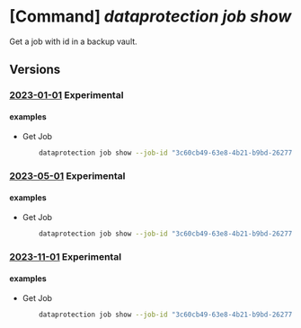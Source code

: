 # [Command] _dataprotection job show_

Get a job with id in a backup vault.

## Versions

### [2023-01-01](/Resources/mgmt-plane/L3N1YnNjcmlwdGlvbnMve30vcmVzb3VyY2Vncm91cHMve30vcHJvdmlkZXJzL21pY3Jvc29mdC5kYXRhcHJvdGVjdGlvbi9iYWNrdXB2YXVsdHMve30vYmFja3Vwam9icy97fQ==/2023-01-01.xml) **Experimental**

<!-- mgmt-plane /subscriptions/{}/resourcegroups/{}/providers/microsoft.dataprotection/backupvaults/{}/backupjobs/{} 2023-01-01 -->

#### examples

- Get Job
    ```bash
        dataprotection job show --job-id "3c60cb49-63e8-4b21-b9bd-26277b3fdfae" --resource-group "BugBash1" --vault-name "BugBashVaultForCCYv11"
    ```

### [2023-05-01](/Resources/mgmt-plane/L3N1YnNjcmlwdGlvbnMve30vcmVzb3VyY2Vncm91cHMve30vcHJvdmlkZXJzL21pY3Jvc29mdC5kYXRhcHJvdGVjdGlvbi9iYWNrdXB2YXVsdHMve30vYmFja3Vwam9icy97fQ==/2023-05-01.xml) **Experimental**

<!-- mgmt-plane /subscriptions/{}/resourcegroups/{}/providers/microsoft.dataprotection/backupvaults/{}/backupjobs/{} 2023-05-01 -->

#### examples

- Get Job
    ```bash
        dataprotection job show --job-id "3c60cb49-63e8-4b21-b9bd-26277b3fdfae" --resource-group "BugBash1" --vault-name "BugBashVaultForCCYv11"
    ```

### [2023-11-01](/Resources/mgmt-plane/L3N1YnNjcmlwdGlvbnMve30vcmVzb3VyY2Vncm91cHMve30vcHJvdmlkZXJzL21pY3Jvc29mdC5kYXRhcHJvdGVjdGlvbi9iYWNrdXB2YXVsdHMve30vYmFja3Vwam9icy97fQ==/2023-11-01.xml) **Experimental**

<!-- mgmt-plane /subscriptions/{}/resourcegroups/{}/providers/microsoft.dataprotection/backupvaults/{}/backupjobs/{} 2023-11-01 -->

#### examples

- Get Job
    ```bash
        dataprotection job show --job-id "3c60cb49-63e8-4b21-b9bd-26277b3fdfae" --resource-group "BugBash1" --vault-name "BugBashVaultForCCYv11"
    ```
